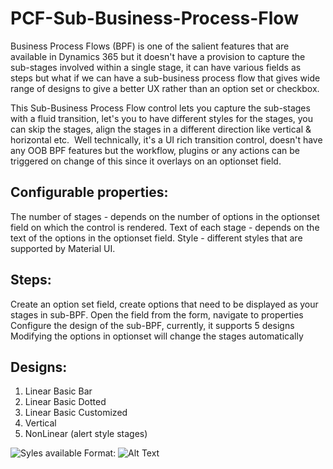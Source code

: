 # PCF-Sub-Business-Process-Flow
Business Process Flows (BPF) is one of the salient features that are available in Dynamics 365 but it doesn't have a provision to capture the sub-stages involved within a single stage, it can have various fields as steps but what if we can have a sub-business process flow that gives wide range of designs to give a better UX rather than an option set or checkbox.

This Sub-Business Process Flow control lets you capture the sub-stages with a fluid transition, let's you to have different styles for the stages, you can skip the stages, align the stages in a different direction like vertical & horizontal etc.  Well technically, it's a UI rich transition control, doesn't have any OOB BPF features but the workflow, plugins or any actions can be triggered on change of this since it overlays on an optionset field.  

## Configurable properties:
The number of stages - depends on the number of options in the optionset field on which the control is rendered.
Text of each stage - depends on the text of the options in the optionset field.
Style - different styles that are supported by Material UI.

## Steps:
Create an option set field, create options that need to be displayed as your stages in sub-BPF.
Open the field from the form, navigate to properties
Configure the design of the sub-BPF, currently, it supports 5 designs
Modifying the options in optionset will change the stages automatically

## Designs:
1. Linear Basic Bar
2. Linear Basic Dotted
3. Linear Basic Customized
4. Vertical
5. NonLinear (alert style stages)

![Syles available](https://i.imgur.com/fCnuStz.jpg)
Format: ![Alt Text](url)
